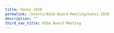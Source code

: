 ```yaml
---
title: Hanoi 2010
permalink: /events/ASSA-Board-Meeting/hanoi-2010
description: ""
third_nav_title: ASSA Board Meeting
---
```

